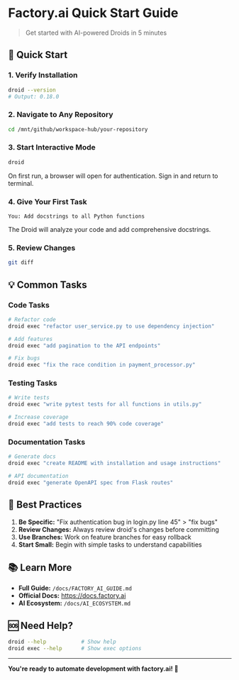 # Factory.ai Quick Start Guide

> Get started with AI-powered Droids in 5 minutes

## 🚀 Quick Start

### 1. Verify Installation

```bash
droid --version
# Output: 0.18.0
```

### 2. Navigate to Any Repository

```bash
cd /mnt/github/workspace-hub/your-repository
```

### 3. Start Interactive Mode

```bash
droid
```

On first run, a browser will open for authentication. Sign in and return to terminal.

### 4. Give Your First Task

```
You: Add docstrings to all Python functions
```

The Droid will analyze your code and add comprehensive docstrings.

### 5. Review Changes

```bash
git diff
```

## 💡 Common Tasks

### Code Tasks

```bash
# Refactor code
droid exec "refactor user_service.py to use dependency injection"

# Add features
droid exec "add pagination to the API endpoints"

# Fix bugs
droid exec "fix the race condition in payment_processor.py"
```

### Testing Tasks

```bash
# Write tests
droid exec "write pytest tests for all functions in utils.py"

# Increase coverage
droid exec "add tests to reach 90% code coverage"
```

### Documentation Tasks

```bash
# Generate docs
droid exec "create README with installation and usage instructions"

# API documentation
droid exec "generate OpenAPI spec from Flask routes"
```

## 🎯 Best Practices

1. **Be Specific:** "Fix authentication bug in login.py line 45" > "fix bugs"
2. **Review Changes:** Always review droid's changes before committing
3. **Use Branches:** Work on feature branches for easy rollback
4. **Start Small:** Begin with simple tasks to understand capabilities

## 📚 Learn More

- **Full Guide:** `/docs/FACTORY_AI_GUIDE.md`
- **Official Docs:** https://docs.factory.ai
- **AI Ecosystem:** `/docs/AI_ECOSYSTEM.md`

## 🆘 Need Help?

```bash
droid --help           # Show help
droid exec --help      # Show exec options
```

---

**You're ready to automate development with factory.ai! 🚀**
